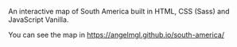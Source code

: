 An interactive map of South America built in HTML, CSS (Sass) and JavaScript Vanilla.

You can see the map in https://angelmgl.github.io/south-america/
